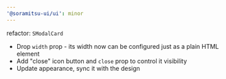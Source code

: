 ```yaml
---
'@soramitsu-ui/ui': minor
---
```


refactor: `SModalCard`

- Drop `width` prop - its width now can be configured just as a plain HTML element
- Add "close" icon button and `close` prop to control it visibility
- Update appearance, sync it with the design
